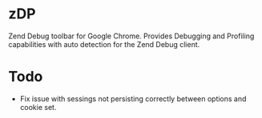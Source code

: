 zDP
===

Zend Debug toolbar for Google Chrome.  Provides Debugging and Profiling capabilities with auto detection for the Zend Debug client.

Todo
==
* Fix issue with sessings not persisting correctly between options and cookie set.